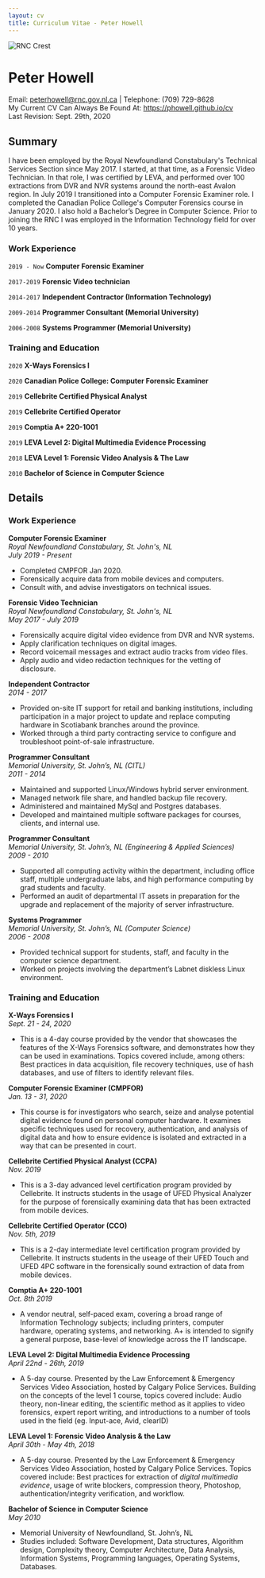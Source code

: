 ```yaml
---
layout: cv
title: Curriculum Vitae - Peter Howell
---
```


<p><img src="rnc.png" alt="RNC Crest" id="crest"/></p>

# Peter Howell

<div id="webaddress">
Email: <a href="peterhowell@rnc.gov.nl.ca">peterhowell@rnc.gov.nl.ca</a> |
Telephone: (709) 729-8628 <br/>
My Current CV Can Always Be Found At: <a href="https://phowell.github.io/cv">https://phowell.github.io/cv</a> <br/>
Last Revision: Sept. 29th, 2020
</div>


## Summary

I have been employed by the Royal Newfoundland Constabulary's Technical Services Section since May 2017. I started, at that time, as a Forensic Video Technician. In that role, I was certified by LEVA, and performed over 100 extractions from DVR and NVR systems around the north-east Avalon region. In July 2019 I transitioned into a Computer Forensic Examiner role. I completed the Canadian Police College's Computer Forensics course in January 2020. I also hold a Bachelor’s Degree in Computer Science. Prior to joining the RNC I was employed in the Information Technology field for over 10 years.

### Work Experience

`2019 - Now`
__Computer Forensic Examiner__

`2017-2019`
__Forensic Video technician__

`2014-2017`
__Independent Contractor (Information Technology)__

`2009-2014`
__Programmer Consultant (Memorial University)__

`2006-2008`
__Systems Programmer (Memorial University)__


### Training and Education

`2020`
__X-Ways Forensics I__

`2020`
__Canadian Police College: Computer Forensic Examiner__

`2019`
__Cellebrite Certified Physical Analyst__

`2019`
__Cellebrite Certified Operator__

`2019`
__Comptia A+ 220-1001__

`2019`
__LEVA Level 2: Digital Multimedia Evidence Processing__

`2018`
__LEVA Level 1: Forensic Video Analysis & The Law__

`2010`
__Bachelor of Science in Computer Science__


<div id=mainbody markdown="1" >


## Details
### Work Experience

__Computer Forensic Examiner__  
_Royal Newfoundland Constabulary, St. John's, NL_  
*July 2019 - Present*  
- Completed CMPFOR Jan 2020.
- Forensically acquire data from mobile devices and computers.
- Consult with, and advise investigators on technical issues.


__Forensic Video Technician__  
_Royal Newfoundland Constabulary, St. John's, NL_  
*May 2017 - July 2019*  
- Forensically acquire digital video evidence from DVR and NVR systems.
- Apply clarification techniques on digital images.
- Record voicemail messages and extract audio tracks from video files.
- Apply audio and video redaction techniques for the vetting of disclosure.

__Independent Contractor__  
*2014 - 2017*  
- Provided on-site IT support for retail and banking institutions, including participation in a major project to update and replace computing hardware in Scotiabank branches around the province.
- Worked through a third party contracting service to configure and troubleshoot point-of-sale infrastructure.

__Programmer Consultant__  
_Memorial University, St. John’s, NL (CITL)_  
*2011 - 2014*  
- Maintained and supported Linux/Windows hybrid server environment.
- Managed network file share, and handled backup file recovery.
- Administered and maintained MySql and Postgres databases.
- Developed and maintained multiple software packages for courses, clients, and internal use.

__Programmer Consultant__  
_Memorial University, St. John’s, NL (Engineering & Applied Sciences)_  
*2009 - 2010*  
- Supported all computing activity within the department, including office staff, multiple undergraduate labs, and high performance computing by grad students and faculty.
- Performed an audit of departmental IT assets in preparation for the upgrade and replacement of the majority of server infrastructure.

__Systems Programmer__  
_Memorial University, St. John’s, NL (Computer Science)_  
*2006 - 2008*  
- Provided technical support for students, staff, and faculty in the computer science department.
- Worked on projects involving the department’s Labnet diskless Linux environment.


### Training and Education

__X-Ways Forensics I__  
*Sept. 21 - 24, 2020*
- This is a 4-day course provided by the vendor that showcases the features of the X-Ways Forensics software, and demonstrates how they can be used in examinations. Topics covered include, among others: Best practices in data acquisition, file recovery techniques, use of hash databases, and use of filters to identify relevant files.

__Computer Forensic Examiner (CMPFOR)__  
*Jan. 13 - 31, 2020*
- This course is for investigators who search, seize and analyse potential digital evidence found on personal computer hardware. It examines specific techniques used for recovery, authentication, and analysis of digital data and how to ensure evidence is isolated and extracted in a way that can be presented in court.

__Cellebrite Certified Physical Analyst (CCPA)__  
*Nov. 2019*  
- This is a 3-day advanced level certification program provided by Cellebrite. It instructs students in the usage of UFED Physical Analyzer for the purpose of forensically examining data that has been extracted from mobile devices.

__Cellebrite Certified Operator (CCO)__  
*Nov. 5th, 2019*  
- This is a 2-day intermediate level certification program provided by Cellebrite. It instructs students in the useage of their UFED Touch and UFED 4PC software in the forensically sound extraction of data from mobile devices.

__Comptia A+ 220-1001__  
*Oct. 8th 2019*  
- A vendor neutral, self-paced exam, covering a broad range of Information Technology subjects; including printers, computer hardware, operating systems, and networking. A+ is intended to signify a general purpose, base-level of knowledge across the IT landscape.

__LEVA Level 2: Digital Multimedia Evidence Processing__  
*April 22nd - 26th, 2019*  
- A 5-day course. Presented by the Law Enforcement & Emergency Services Video Association, hosted by Calgary Police Services.  Building on the concepts of the level 1 course, topics covered include: Audio theory, non-linear editing, the scientific method as it applies to video forensics, expert report writing, and introductions to a number of tools used in the field (eg. Input-ace, Avid, clearID)

__LEVA Level 1: Forensic Video Analysis & the Law__  
*April 30th - May 4th, 2018*  
- A 5-day course. Presented by the Law Enforcement & Emergency Services Video Association, hosted by Calgary Police Services. Topics covered include: Best practices for extraction of *digital multimedia evidence*, usage of write blockers, compression theory, Photoshop, authentication/integrity verification, and workflow.

__Bachelor of Science in Computer Science__  
*May 2010*  
- Memorial University of Newfoundland, St. John’s, NL
- Studies included: Software Development, Data structures, Algorithm design, Complexity theory, Computer Architecture, Data Analysis, Information Systems, Programming languages, Operating Systems, Databases.


</div>

<!-- ### Footer
Last updated: Sept 29th, 2020 -->
